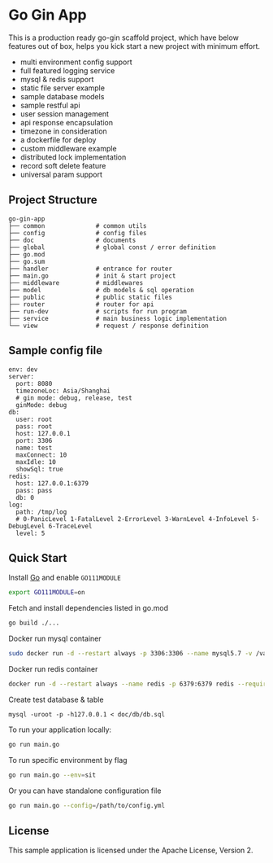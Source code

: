 # Go Gin App

This is a production ready go-gin scaffold project, which have below features out of box, helps you kick start a new project with minimum effort.

- multi environment config support
- full featured logging service
- mysql & redis support
- static file server example
- sample database models
- sample restful api
- user session management
- api response encapsulation
- timezone in consideration
- a dockerfile for deploy
- custom middleware example
- distributed lock implementation
- record soft delete feature
- universal param support

## Project Structure

```
go-gin-app
├── common              # common utils  
├── config              # config files
├── doc                 # documents
├── global              # global const / error definition
├── go.mod
├── go.sum
├── handler             # entrance for router
├── main.go             # init & start project
├── middleware          # middlewares
├── model               # db models & sql operation
├── public              # public static files
├── router              # router for api
├── run-dev             # scripts for run program
├── service             # main business logic implementation
└── view                # request / response definition
```

## Sample config file

```
env: dev
server:
  port: 8080
  timezoneLoc: Asia/Shanghai
  # gin mode: debug, release, test
  ginMode: debug
db:
  user: root
  pass: root
  host: 127.0.0.1
  port: 3306
  name: test
  maxConnect: 10
  maxIdle: 10
  showSql: true
redis:
  host: 127.0.0.1:6379
  pass: pass
  db: 0
log:
  path: /tmp/log
  # 0-PanicLevel 1-FatalLevel 2-ErrorLevel 3-WarnLevel 4-InfoLevel 5-DebugLevel 6-TraceLevel
  level: 5
```

## Quick Start

Install [Go](https://golang.org/dl/) and enable `GO111MODULE`

```bash
export GO111MODULE=on
```

Fetch and install dependencies listed in go.mod

```bash
go build ./...
```

Docker run mysql container 

```bash
sudo docker run -d --restart always -p 3306:3306 --name mysql5.7 -v /var/lib/mysql:/var/lib/mysql -e MYSQL_ROOT_HOST=% -e MYSQL_ROOT_PASSWORD=root mysql:5.7
```

Docker run redis container 

```bash
docker run -d --restart always --name redis -p 6379:6379 redis --requirepass "pass"
```

Create test database & table

```
mysql -uroot -p -h127.0.0.1 < doc/db/db.sql
```

To run your application locally:

```bash
go run main.go
```

To run specific environment by flag

```bash
go run main.go --env=sit
```

Or you can have standalone configuration file

```bash
go run main.go --config=/path/to/config.yml
```

## License

This sample application is licensed under the Apache License, Version 2.

